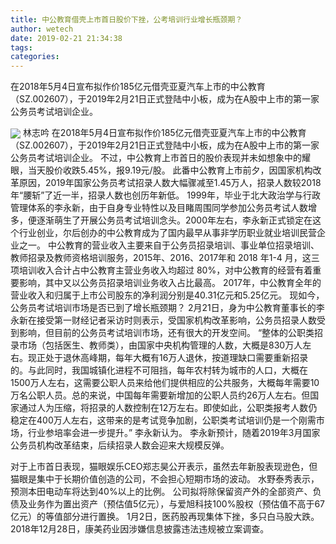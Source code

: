 ```yaml
---
title: 中公教育借壳上市首日股价下挫，公考培训行业增长瓶颈期？
author: wetech
date: 2019-02-21 21:34:38
tags: 
categories: 
---
```

在2018年5月4日宣布拟作价185亿元借壳亚夏汽车上市的中公教育（SZ.002607），于2019年2月21日正式登陆中小板，成为在A股中上市的第一家公务员考试培训企业。
<!-- more -->
<img align="center" border="0" src="https://imgcdn.yicai.com/uppics/images/2019/02/ea35e619f231e65a8d342a78c9b9ff6a.jpg" />
林志吟
在2018年5月4日宣布拟作价185亿元借壳亚夏汽车上市的中公教育（SZ.002607），于2019年2月21日正式登陆中小板，成为在A股中上市的第一家公务员考试培训企业。
不过，中公教育上市首日的股价表现并未如想象中的耀眼，当天股价收跌5.45%，报9.19元/股。
此番中公教育上市前夕，因国家机构改革原因，2019年国家公务员考试招录人数大幅骤减至1.45万人，招录人数较2018年“腰斩”了近一半，招录人数也创历年新低。
1999年，毕业于北大政治学与行政管理体系的李永新，由于自身专业特性以及目睹周围同学参加公务员考试人数增多，便逐渐萌生了开展公务员考试培训念头。2000年左右，李永新正式锁定在这个行业创业，尔后创办的中公教育成为了国内最早从事非学历职业就业培训民营企业之一。
中公教育的营业收入主要来自于公务员招录培训、事业单位招录培训、教师招录及教师资格培训服务，2015年、2016、2017年和 2018 年1-4 月，这三项培训收入合计占中公教育主营业务收入均超过 80%，对中公教育的经营有着重要影响，其中又以公务员招录培训业务收入占比最高。
2017年，中公教育全年的营业收入和归属于上市公司股东的净利润分别是40.31亿元和5.25亿元。
现如今，公务员考试培训市场是否已到了增长瓶颈期？
2月21日，身为中公教育董事长的李永新在接受第一财经记者采访时则表示，受国家机构改革影响，公务员招录人数受到影响，但目前的公务员考试培训市场，还有很大的开发空间。
“整体的公职类招录市场（包括医生、教师类），由国家中央机构管理的人数，大概是830万人左右。现正处于退休高峰期，每年大概有16万人退休，按道理缺口需要重新招录的。与此同时，我国城镇化进程不可阻挡，每年农村转为城市的人口，大概在1500万人左右，这需要公职人员来给他们提供相应的公共服务，大概每年需要10万名公职人员。总的来说，中国每年需要新增加的公职人员约26万人左右。但国家通过人为压缩，将招录的人数控制在12万左右。即使如此，公职类报考人数仍稳定在400万人左右，这带来的是考试竞争加剧，公职类考试培训仍是一个刚需市场，行业参培率会进一步提升。” 李永新认为。
李永新预计，随着2019年3月国家公务员机构改革结束，后续招录人数会迎来大规模反弹。
 
 
 
对于上市首日表现，猫眼娱乐CEO郑志昊公开表示，虽然去年新股表现逊色，但猫眼是集中于长期价值创造的公司，不会担心短期市场的波动。
水野泰秀表示，预测本田电动车将达到40%以上的比例。
公司拟将除保留资产外的全部资产、负债及业务作为置出资产（预估值5亿元），与爱旭科技100%股权（预估值不高于67亿元）的等值部分进行置换。
1月2日，医药股再现集体下挫，多只白马股大跌。2018年12月28日，康美药业因涉嫌信息披露违法违规被立案调查。
